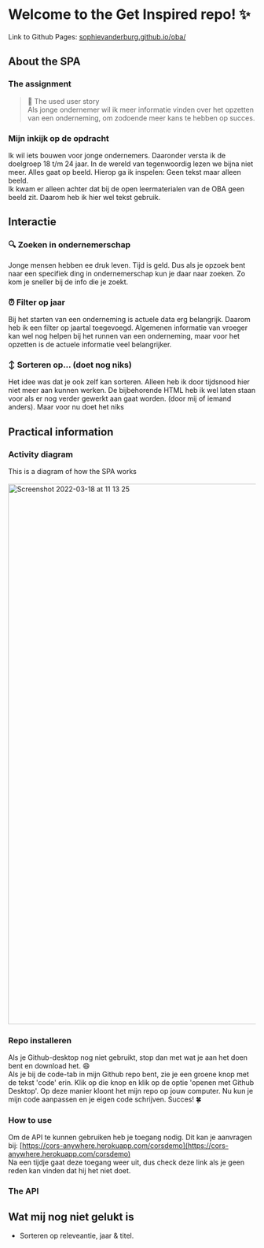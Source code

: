 #  Welcome to the Get Inspired repo! ✨

Link to Github Pages: [sophievanderburg.github.io/oba/](sophievanderburg.github.io/oba/)


## About the SPA
### The assignment
>  💬 The used user story <br>
>  Als jonge ondernemer wil ik meer informatie vinden over het opzetten van een onderneming, om zodoende meer kans te hebben op succes.

### Mijn inkijk op de opdracht
Ik wil iets bouwen voor jonge ondernemers. Daaronder versta ik de doelgroep 18 t/m 24 jaar. In de wereld van tegenwoordig lezen we bijna niet meer. Alles gaat op beeld. Hierop ga ik inspelen: Geen tekst maar alleen beeld.<br>
Ik kwam er alleen achter dat bij de open leermaterialen van de OBA geen beeld zit. Daarom heb ik hier wel tekst gebruik.<br>


## Interactie 
### 🔍 Zoeken in ondernemerschap 
Jonge mensen hebben ee druk leven. Tijd is geld. Dus als je opzoek bent naar een specifiek ding in ondernemerschap kun je daar naar zoeken. Zo kom je sneller bij de info die je zoekt. 

### ⏰ Filter op jaar
Bij het starten van een onderneming is actuele data erg belangrijk. Daarom heb ik een filter op jaartal toegevoegd. Algemenen informatie van vroeger kan wel nog helpen bij het runnen van een onderneming, maar voor het opzetten is de actuele informatie veel belangrijker.

### :arrow_up_down: Sorteren op... (doet nog niks)
Het idee was dat je ook zelf kan sorteren. Alleen heb ik door tijdsnood hier niet meer aan kunnen werken. De bijbehorende HTML heb ik wel laten staan voor als er nog verder gewerkt aan gaat worden. (door mij of iemand anders). Maar voor nu doet het niks



## Practical information
### Activity diagram
This is a diagram of how the SPA works <br><br>
<img width="1098" alt="Screenshot 2022-03-18 at 11 13 25" src="https://user-images.githubusercontent.com/70577898/158984344-b55b9008-b278-4e26-8ba8-5f5614a73215.png">


### Repo installeren
Als je Github-desktop nog niet gebruikt, stop dan met wat je aan het doen bent en download het. 😄 <br>
Als je bij de code-tab in mijn Github repo bent, zie je een groene knop met de tekst 'code' erin. Klik op die knop en klik op de optie 'openen met Github Desktop'. Op deze manier kloont het mijn repo op jouw computer. Nu kun je mijn code aanpassen en je eigen code schrijven. Succes! 🍀

### How to use
Om de API te kunnen gebruiken heb je toegang nodig. Dit kan je aanvragen bij: [https://cors-anywhere.herokuapp.com/corsdemo](https://cors-anywhere.herokuapp.com/corsdemo)<br>
Na een tijdje gaat deze toegang weer uit, dus check deze link als je geen reden kan vinden dat hij het niet doet.

### The API



## Wat mij nog niet gelukt is
- Sorteren op releveantie, jaar & titel.

